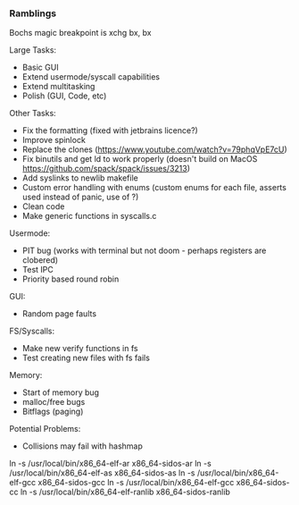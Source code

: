 ### Ramblings

Bochs magic breakpoint is xchg bx, bx

Large Tasks:
- Basic GUI
- Extend usermode/syscall capabilities 
- Extend multitasking
- Polish (GUI, Code, etc)

Other Tasks:
- Fix the formatting (fixed with jetbrains licence?)
- Improve spinlock
- Replace the clones (https://www.youtube.com/watch?v=79phqVpE7cU) 
- Fix binutils and get ld to work properly (doesn't build on MacOS https://github.com/spack/spack/issues/3213)
- Add syslinks to newlib makefile 
- Custom error handling with enums (custom enums for each file, asserts used instead of panic, use of ?)
- Clean code 
- Make generic functions in syscalls.c

Usermode:
- PIT bug (works with terminal but not doom - perhaps registers are clobered)
- Test IPC
- Priority based round robin

GUI:
- Random page faults

FS/Syscalls:
- Make new verify functions in fs
- Test creating new files with fs fails

Memory:
- Start of memory bug
- malloc/free bugs 
- Bitflags (paging)

Potential Problems:
- Collisions may fail with hashmap

ln -s /usr/local/bin/x86_64-elf-ar x86_64-sidos-ar
ln -s /usr/local/bin/x86_64-elf-as x86_64-sidos-as
ln -s /usr/local/bin/x86_64-elf-gcc x86_64-sidos-gcc
ln -s /usr/local/bin/x86_64-elf-gcc x86_64-sidos-cc
ln -s /usr/local/bin/x86_64-elf-ranlib x86_64-sidos-ranlib

<!-- pub struct Locked<A> {
    inner: spin::Mutex<A>,
}

impl<A> Locked<A> {
    pub const fn new(inner: A) -> Self {
        Locked {
            inner: spin::Mutex::new(inner),
        }
    }

    pub fn lock(&self) -> spin::MutexGuard<A> {
        self.inner.lock()
    }
} -->

<!-- // Moves window to the top of the stack and trigers a repaint
// fn raise(&mut self, index: usize) {
//     // Move window if it isn't head (already at the top of the stack)
//     if (&*(*parent).children.head.unwrap()).payload.clone() != self.clone() {
//         let address = (*parent).children.remove_at(index);
//         // kfree(address as *mut u64);
//         (*parent).children.push(self.clone());
//     }
// } -->
